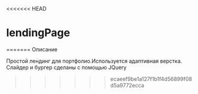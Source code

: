 <<<<<<< HEAD
# lendingPage
=======
Описание

Простой лендинг для портфолио.Используется адаптивная верстка. 
Слайдер и бургер сделаны с помощью  JQuery
>>>>>>> ecaeef9be1a127f1b1f4d56899f08d5a9772ecca
